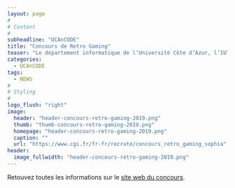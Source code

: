 ```yaml
---
layout: page
#
# Content
#
subheadline: "UCAnCODE"
title: "Concours de Retro Gaming"
teaser: "Le département informatique de l’Université Côte d’Azur, l’IUT, Polytech Nice, et CGI à Sophia-Antipolis, organisent un concours de programmation de jeu rétro, ouvert aux formations en informatique Sophipolitaines. Une cérémonie de remise de prix aura lieu à l'issu du concours. A la clé, de nombreux lots pour les équipes lauréates."
categories:
  - UCAnCODE
tags:
  - NEWS
#
# Styling
#
logo_flush: "right"
image:
  header: "header-concours-retro-gaming-2019.png"
  thumb: "thumb-concours-retro-gaming-2019.png"
  homepage: "header-concours-retro-gaming-2019.png"
  caption: ""
  url: "https://www.cgi.fr/fr-fr/recrute/concours_retro_gaming_sophia"
header:
  image_fullwidth: "header-concours-retro-gaming-2019.png"
---
```



Retouvez toutes les informations sur le [site web du concours](https://www.cgi.fr/fr-fr/recrute/concours_retro_gaming_sophia).
